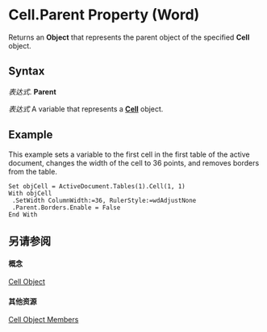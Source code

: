 
# Cell.Parent Property (Word)

Returns an  **Object** that represents the parent object of the specified **Cell** object.


## Syntax

 _表达式_. **Parent**

 _表达式_ A variable that represents a **[Cell](cbe6ae71-b2da-63a9-1446-0a2f81ab8b14.md)** object.


## Example

This example sets a variable to the first cell in the first table of the active document, changes the width of the cell to 36 points, and removes borders from the table.


```
Set objCell = ActiveDocument.Tables(1).Cell(1, 1) 
With objCell 
 .SetWidth ColumnWidth:=36, RulerStyle:=wdAdjustNone 
 .Parent.Borders.Enable = False 
End With
```


## 另请参阅


#### 概念


[Cell Object](cbe6ae71-b2da-63a9-1446-0a2f81ab8b14.md)
#### 其他资源


[Cell Object Members](http://msdn.microsoft.com/library/f718bcaa-af8a-682b-f403-6db1aeb9bb73%28Office.15%29.aspx)
